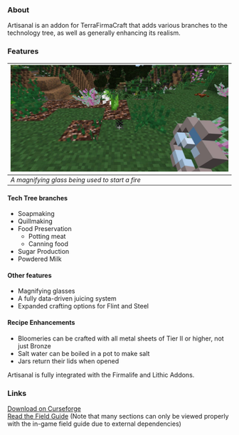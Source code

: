 ### About
Artisanal is an addon for TerraFirmaCraft that adds various branches to the technology tree, as well as generally enhancing its realism.

### Features
|![A magnifying glass being used to start a fire](readme/magnifying_glass.png)|
| ---- |
|*A magnifying glass being used to start a fire*|

#### Tech Tree branches
- Soapmaking
- Quillmaking
- Food Preservation
    - Potting meat
	- Canning food
- Sugar Production
- Powdered Milk

#### Other features
- Magnifying glasses
- A fully data-driven juicing system
- Expanded crafting options for Flint and Steel

#### Recipe Enhancements
- Bloomeries can be crafted with all metal sheets of Tier II or higher, not just Bronze
- Salt water can be boiled in a pot to make salt
- Jars return their lids when opened

Artisanal is fully integrated with the Firmalife and Lithic Addons.

### Links
[Download on Curseforge](https://www.curseforge.com/minecraft/mc-mods/tfc-artisanal)<br>
[Read the Field Guide](https://terrafirmacraft.github.io/Field-Guide/en_us/artisanal/) (Note that many sections can only be viewed properly with the in-game field guide due to external dependencies)

